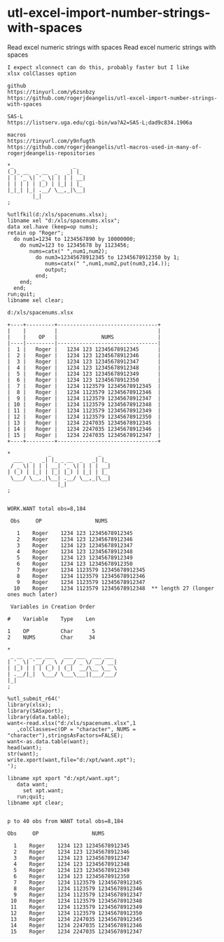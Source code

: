 # utl-excel-import-number-strings-with-spaces
Read excel numeric strings with spaces
    Read excel numeric strings with spaces                                                            
                                                                                                      
    I expect xlconnect can do this, probably faster but I like                                        
    xlsx colClasses option                                                                            
                                                                                                      
    github                                                                                            
    https://tinyurl.com/y6zsnbzy                                                                      
    https://github.com/rogerjdeangelis/utl-excel-import-number-strings-with-spaces                    
                                                                                                      
    SAS-L                                                                                             
    https://listserv.uga.edu/cgi-bin/wa?A2=SAS-L;dad9c834.1906a                                       
                                                                                                      
    macros                                                                                            
    https://tinyurl.com/y9nfugth                                                                      
    https://github.com/rogerjdeangelis/utl-macros-used-in-many-of-rogerjdeangelis-repositories        
                                                                                                      
    *_                   _                                                                            
    (_)_ __  _ __  _   _| |_                                                                          
    | | '_ \| '_ \| | | | __|                                                                         
    | | | | | |_) | |_| | |_                                                                          
    |_|_| |_| .__/ \__,_|\__|                                                                         
            |_|                                                                                       
    ;                                                                                                 
                                                                                                      
    %utlfkil(d:/xls/spacenums.xlsx);                                                                  
    libname xel "d:/xls/spacenums.xlsx";                                                              
    data xel.have (keep=op nums);                                                                     
    retain op "Roger";                                                                                
      do num1=1234 to 1234567890 by 10000000;                                                         
        do num2=123 to 12345678 by 1123456;                                                           
           nums=catx(" ",num1,num2);                                                                  
             do num3=12345678912345 to 12345678912350 by 1;                                           
                nums=catx(" ",num1,num2,put(num3,z14.));                                              
                output;                                                                               
             end;                                                                                     
        end;                                                                                          
      end;                                                                                            
    run;quit;                                                                                         
    libname xel clear;                                                                                
                                                                                                      
    d:/xls/spacenums.xlsx                                                                             
                                                                                                      
    +----+---------+--------------------------------+                                                 
    |    |         |                                |                                                 
    |    |    OP   |              NUMS              |                                                 
    |----|---------|--------------------------------|                                                 
    |  1 |   Roger |   1234 123 12345678912345      |                                                 
    |  2 |   Roger |   1234 123 12345678912346      |                                                 
    |  3 |   Roger |   1234 123 12345678912347      |                                                 
    |  4 |   Roger |   1234 123 12345678912348      |                                                 
    |  5 |   Roger |   1234 123 12345678912349      |                                                 
    |  6 |   Roger |   1234 123 12345678912350      |                                                 
    |  7 |   Roger |   1234 1123579 12345678912345  |                                                 
    |  8 |   Roger |   1234 1123579 12345678912346  |                                                 
    |  9 |   Roger |   1234 1123579 12345678912347  |                                                 
    | 10 |   Roger |   1234 1123579 12345678912348  |                                                 
    | 11 |   Roger |   1234 1123579 12345678912349  |                                                 
    | 12 |   Roger |   1234 1123579 12345678912350  |                                                 
    | 13 |   Roger |   1234 2247035 12345678912345  |                                                 
    | 14 |   Roger |   1234 2247035 12345678912346  |                                                 
    | 15 |   Roger |   1234 2247035 12345678912347  |                                                 
    +----+---------+--------------------------------+                                                 
                                                                                                      
    *            _               _                                                                    
      ___  _   _| |_ _ __  _   _| |_                                                                  
     / _ \| | | | __| '_ \| | | | __|                                                                 
    | (_) | |_| | |_| |_) | |_| | |_                                                                  
     \___/ \__,_|\__| .__/ \__,_|\__|                                                                 
                    |_|                                                                               
    ;                                                                                                 
                                                                                                      
                                                                                                      
    WORK.WANT total obs=8,184                                                                         
                                                                                                      
     Obs     OP                 NUMS                                                                  
                                                                                                      
       1    Roger    1234 123 12345678912345                                                          
       2    Roger    1234 123 12345678912346                                                          
       3    Roger    1234 123 12345678912347                                                          
       4    Roger    1234 123 12345678912348                                                          
       5    Roger    1234 123 12345678912349                                                          
       6    Roger    1234 123 12345678912350                                                          
       7    Roger    1234 1123579 12345678912345                                                      
       8    Roger    1234 1123579 12345678912346                                                      
       9    Roger    1234 1123579 12345678912347                                                      
      10    Roger    1234 1123579 12345678912348  ** length 27 (longer ones much later)               
                                                                                                      
     Variables in Creation Order                                                                      
                                                                                                      
    #    Variable    Type    Len                                                                      
                                                                                                      
    1    OP          Char      5                                                                      
    2    NUMS        Char     34                                                                      
                                                                                                      
    *                                                                                                 
     _ __  _ __ ___   ___ ___  ___ ___                                                                
    | '_ \| '__/ _ \ / __/ _ \/ __/ __|                                                               
    | |_) | | | (_) | (_|  __/\__ \__ \                                                               
    | .__/|_|  \___/ \___\___||___/___/                                                               
    |_|                                                                                               
    ;                                                                                                 
                                                                                                      
    %utl_submit_r64('                                                                                 
    library(xlsx);                                                                                    
    library(SASxport);                                                                                
    library(data.table);                                                                              
    want<-read.xlsx("d:/xls/spacenums.xlsx",1                                                         
       ,colClasses=c(OP = "character", NUMS = "character"),stringsAsFactors=FALSE);                   
    want<-as.data.table(want);                                                                        
    head(want);                                                                                       
    str(want);                                                                                        
    write.xport(want,file="d:/xpt/want.xpt");                                                         
    ');                                                                                               
                                                                                                      
    libname xpt xport "d:/xpt/want.xpt";                                                              
       data want;                                                                                     
         set xpt.want;                                                                                
       run;quit;                                                                                      
    libname xpt clear;                                                                                
                                                                                                      
                                                                                                      
    p to 40 obs from WANT total obs=8,184                                                             
                                                                                                      
    Obs     OP                 NUMS                                                                   
                                                                                                      
      1    Roger    1234 123 12345678912345                                                           
      2    Roger    1234 123 12345678912346                                                           
      3    Roger    1234 123 12345678912347                                                           
      4    Roger    1234 123 12345678912348                                                           
      5    Roger    1234 123 12345678912349                                                           
      6    Roger    1234 123 12345678912350                                                           
      7    Roger    1234 1123579 12345678912345                                                       
      8    Roger    1234 1123579 12345678912346                                                       
      9    Roger    1234 1123579 12345678912347                                                       
     10    Roger    1234 1123579 12345678912348                                                       
     11    Roger    1234 1123579 12345678912349                                                       
     12    Roger    1234 1123579 12345678912350                                                       
     13    Roger    1234 2247035 12345678912345                                                       
     14    Roger    1234 2247035 12345678912346                                                       
     15    Roger    1234 2247035 12345678912347                                                       
                                                                                                      
                                                                                                      
